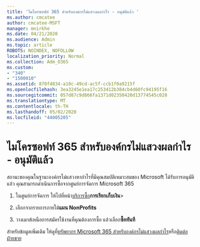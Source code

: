 ```yaml
---
title: 'ไมโครซอฟท์ 365 สําหรับองค์กรไม่แสวงผลกําไร - อนุมัติแล้ว '
ms.author: cmcatee
author: cmcatee-MSFT
manager: mnirkhe
ms.date: 04/21/2020
ms.audience: Admin
ms.topic: article
ROBOTS: NOINDEX, NOFOLLOW
localization_priority: Normal
ms.collection: Adm_O365
ms.custom:
- "340"
- "1500010"
ms.assetid: 870f4834-a10c-49cd-ac5f-ccb1f0a9215f
ms.openlocfilehash: 3ea3245e1ea17c253412b384cb4d60fc94195f16
ms.sourcegitcommit: 057d87c9d866fa1371d02350420d13774545c028
ms.translationtype: MT
ms.contentlocale: th-TH
ms.lasthandoff: 05/02/2020
ms.locfileid: "44005205"
---
```

# <a name="microsoft-365-for-nonprofits---approved"></a>ไมโครซอฟท์ 365 สําหรับองค์กรไม่แสวงผลกําไร - อนุมัติแล้ว

สถานะของคุณในฐานะองค์กรไม่แสวงหากําไรที่มีคุณสมบัติเหมาะสมของ Microsoft ได้รับการอนุมัติแล้ว คุณสามารถดําเนินการซื้อจากศูนย์การจัดการ Microsoft 365

1. ในศูนย์การจัดการ ให้ไปที่หน้า[บริการซื้อ](https://go.microsoft.com/fwlink/p/?linkid=868433)**การเรียกเก็บเงิน**\>

2. เลือกจากรายการภายใต้**แผน NonProfits**

3. วางเมาส์เหนือการสมัครใช้งานที่คุณต้องการซื้อ แล้วเลือก**ซื้อทันที**

สําหรับข้อมูลเพิ่มเติม ให้ดูที่[ทรัพยากร Microsoft 365 สําหรับองค์กรไม่แสวงผลกําไร](https://www.microsoft.com/nonprofits/microsoft-365)หรือ[ติดต่อฝ่ายขาย](https://www.microsoft.com/nonprofits/contact-us)
